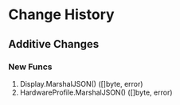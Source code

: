 # Change History

## Additive Changes

### New Funcs

1. Display.MarshalJSON() ([]byte, error)
1. HardwareProfile.MarshalJSON() ([]byte, error)
